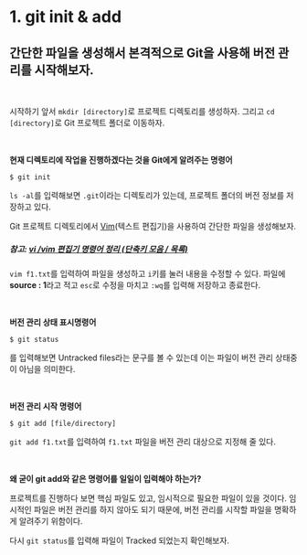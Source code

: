 # 1. git init & add

## 간단한 파일을 생성해서 본격적으로 Git을 사용해 버전 관리를 시작해보자.

<br>

시작하기 앞서 `mkdir [directory]`로 프로젝트 디렉토리를 생성하자.
그리고 `cd [directory]`로 Git 프로젝트 폴더로 이동하자.

<br>

**현재 디렉토리에 작업을 진행하겠다는 것을 Git에게 알려주는 명령어**
```
$ git init
```

`ls -al`를 입력해보면 `.git`이라는 디렉토리가 있는데, 프로젝트 폴더의 버전 정보를 저장하고 있다.
<br>

Git 프로젝트 디렉토리에서 [Vim](https://ko.wikipedia.org/wiki/Vim)(텍스트 편집기)을 사용하여 간단한 파일을 생성해보자.
##### 참고: [vi /vim 편집기 명령어 정리 (단축키 모음 / 목록)](https://iamfreeman.tistory.com/entry/vi-vim-%ED%8E%B8%EC%A7%91%EA%B8%B0-%EB%AA%85%EB%A0%B9%EC%96%B4-%EC%A0%95%EB%A6%AC-%EB%8B%A8%EC%B6%95%ED%82%A4-%EB%AA%A8%EC%9D%8C-%EB%AA%A9%EB%A1%9D)

`vim f1.txt`를 입력하여 파일을 생성하고 `i`키를 눌러 내용을 수정할 수 있다. 파일에 **source : 1**라고 적고 `esc`로 수정을 마치고 `:wq`를 입력해 저장하고 종료한다.

<br>


**버전 관리 상태 표시명령어**
```
$ git status
```
를 입력해보면 Untracked files라는 문구를 볼 수 있는데 이는 파일이 버전 관리 상태중이 아님을 의미한다.

<br>


**버전 관리 시작 명령어**
```
$ git add [file/directory]
```
`git add f1.txt`를 입력하여 `f1.txt` 파일을 버전 관리 대상으로 지정해 줄  있다.

<br>

**왜 굳이 git add와 같은 명령어를 일일이 입력해야 하는가?**

프로젝트를 진행하다 보면 핵심 파일도 있고, 임시적으로 필요한 파일이 있을 것이다. 임시적인 파일은 버전 관리를 하지 않아도 되기 때문에, 버전 관리를 시작할 파일을 명확하게 알려주기 위함이다.

다시 `git status`를 입력해 파일이 Tracked 되었는지 확인해보자.
